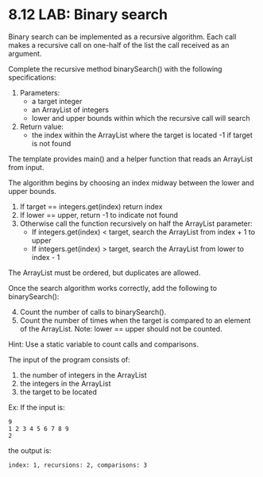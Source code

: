 # 8.12 LAB: Binary search

Binary search can be implemented as a recursive algorithm. Each call makes a recursive call on one-half of the list the call received as an argument.

Complete the recursive method binarySearch() with the following specifications:

1. Parameters:
    - a target integer
    - an ArrayList of integers
    - lower and upper bounds within which the recursive call will search
2. Return value:
    - the index within the ArrayList where the target is located -1 if target is not found

The template provides main() and a helper function that reads an ArrayList from input.

The algorithm begins by choosing an index midway between the lower and upper bounds.

1. If target == integers.get(index) return index
2. If lower == upper, return -1 to indicate not found
3. Otherwise call the function recursively on half the ArrayList parameter:
    - If integers.get(index) < target, search the ArrayList from index + 1 to upper
    - If integers.get(index) > target, search the ArrayList from lower to index - 1

The ArrayList must be ordered, but duplicates are allowed.

Once the search algorithm works correctly, add the following to binarySearch():

4. Count the number of calls to binarySearch().
5. Count the number of times when the target is compared to an element of the ArrayList. Note: lower == upper should not be counted.

Hint: Use a static variable to count calls and comparisons.

The input of the program consists of:

1. the number of integers in the ArrayList
2. the integers in the ArrayList
3. the target to be located

Ex: If the input is:
```
9
1 2 3 4 5 6 7 8 9
2
```
the output is:
```
index: 1, recursions: 2, comparisons: 3
```
